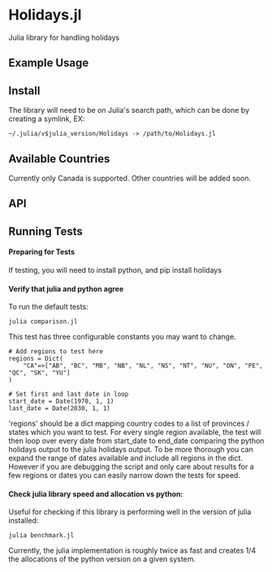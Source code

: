 # Holidays.jl
Julia library for handling holidays

## Example Usage

## Install

The library will need to be on Julia's search path, which can be done by creating a symlink, EX:

`~/.julia/v$julia_version/Holidays -> /path/to/Holidays.jl`

## Available Countries

Currently only Canada is supported. Other countries will be added soon.

## API

## Running Tests

#### Preparing for Tests

If testing, you will need to install python, and pip install holidays

#### Verify that julia and python agree

To run the default tests:

`julia comparison.jl`

This test has three configurable constants you may want to change.

    # Add regions to test here
    regions = Dict(
        "CA"=>["AB", "BC", "MB", "NB", "NL", "NS", "NT", "NU", "ON", "PE", "QC", "SK", "YU"]
    )
    
    # Set first and last date in loop
    start_date = Date(1970, 1, 1)
    last_date = Date(2030, 1, 1)

'regions' should be a dict mapping country codes to a list of provinces / states which you want to test. For every single region available, the test will then loop over every date from start_date to end_date comparing the python holidays output to the julia holidays output. To be more thorough you can expand the range of dates available and include all regions in the dict. However if you are debugging the script and only care about results for a few regions or dates you can easily narrow down the tests for speed.

#### Check julia library speed and allocation vs python:

Useful for checking if this library is performing well in the version of julia installed:

`julia benchmark.jl`

Currently, the julia implementation is roughly twice as fast and creates 1/4 the allocations of the python version on a given system.
